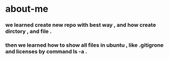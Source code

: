 # about-me

### we learned create new repo with best way , and how create dirctory , and file . 



### then we learned how to show all files in ubuntu , like .gitigrone and licenses by command ls -a . 
